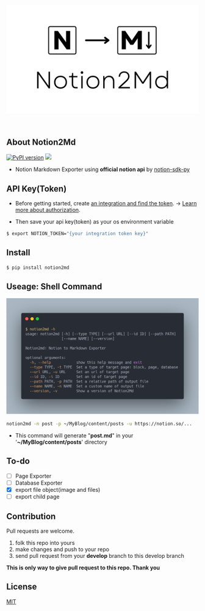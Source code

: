 ![Notion2Md logo - an arrow pointing from "N" to "MD"](Notion2md.jpg)

<br/>

## About Notion2Md

[![PyPI version](https://badge.fury.io/py/notion2md.svg)](https://badge.fury.io/py/notion2md)
<a href="https://hits.seeyoufarm.com"><img src="https://hits.seeyoufarm.com/api/count/incr/badge.svg?url=https%3A%2F%2Fgithub.com%2Fecho724%2Fnotion2md&count_bg=%23949191&title_bg=%23555555&icon=github.svg&icon_color=%23E7E7E7&title=visited&edge_flat=false"/></a>

- Notion Markdown Exporter using **official notion api** by [notion-sdk-py](https://github.com/ramnes/notion-sdk-py)

## API Key(Token)

- Before getting started, create [an integration and find the token](https://www.notion.so/my-integrations). → [Learn more about authorization](https://developers.notion.com/docs/authorization).

- Then save your api key(token) as your os environment variable

```Bash
$ export NOTION_TOKEN="{your integration token key}"
```

## Install

```Bash
$ pip install notion2md
```

## Useage: Shell Command

![Terminal output of the `notion2md -h` command](notion2md_terminal.png)

```Bash
notion2md -n post -p ~/MyBlog/content/posts -u https://notion.so/...
```

- This command will generate "**post.md**" in your '**~/MyBlog/content/posts**' directory

## To-do

- [ ] Page Exporter
- [ ] Database Exporter
- [x] export file object(image and files)
- [ ] export child page
 
## Contribution
Pull requests are welcome. 
1. folk this repo into yours
2. make changes and push to your repo
3. send pull request from your **develop** branch to this develop branch

**This is only way to give pull request to this repo. Thank you**

## License
[MIT](https://choosealicense.com/licenses/mit/)
